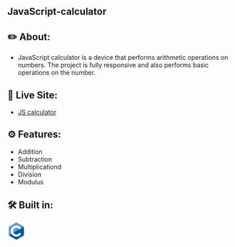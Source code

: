 ## JavaScript-calculator
## :pencil2: About:
* JavaScript calculator is a device that performs arithmetic operations on numbers. The project is fully responsive and also performs basic operations on the number.
## :monocle_face: Live Site:
* [JS calculator](https://zenith-poriya.github.io/JavaScript-calculator/)
## :gear: Features:
* Addition
* Subtraction
* Multiplicationd
* Division
* Modulus
## :hammer_and_wrench: Built in:
<p align="left">
  <img src="https://github.com/devicons/devicon/blob/master/icons/c/c-original.svg" alt="html5" width="40"/>
</p>

